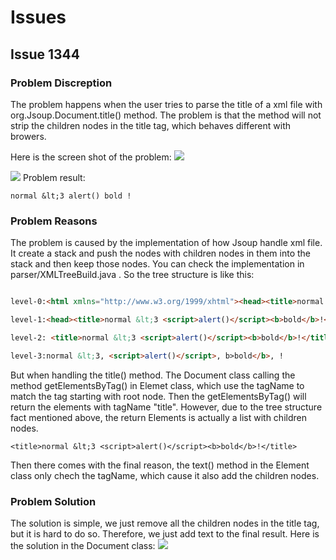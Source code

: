 # Issues
## Issue 1344
### Problem Discreption
The problem happens when the user tries to parse the title of a xml file with org.Jsoup.Document.title() method. The problem is that the method will not strip the children nodes in the title tag, which behaves different with browers. 

Here is the screen shot of the problem:
![](https://i.imgur.com/QyJSCJT.png)

![](https://i.imgur.com/UNNCOo2.png)
Problem result: 

```
normal &lt;3 alert() bold !
```

### Problem Reasons
The problem is caused by the implementation of how Jsoup handle xml file. It create a stack and push the nodes with children nodes in them into the stack and then keep those nodes. You can check the implementation in parser/XMLTreeBuild.java .
So the tree structure is like this:
```HTML

level-0:<html xmlns="http://www.w3.org/1999/xhtml"><head><title>normal &lt;3 <script>alert()</script><b>bold</b>!</title></head></html>

level-1:<head><title>normal &lt;3 <script>alert()</script><b>bold</b>!</title></head>

level-2: <title>normal &lt;3 <script>alert()</script><b>bold</b>!</title>

level-3:normal &lt;3, <script>alert()</script>, b>bold</b>, !

```

But when handling the title() method. The Document class calling the method getElementsByTag() in Elemet class, which use the tagName to match the tag starting with root node. Then the getElementsByTag() will return the elements with tagName "title". However, due to the tree structure fact mentioned above, the return Elements is actually a list with children nodes. 
```
<title>normal &lt;3 <script>alert()</script><b>bold</b>!</title>
```

Then there comes with the final reason, the text() method in the Element class only chech the tagName, which cause it also add the children nodes. 

### Problem Solution
The solution is simple, we just remove all the children nodes in the title tag, but it is hard to do so. Therefore, we just add text to the final result. 
Here is the solution in the Document class:
![](https://i.imgur.com/wNjaXEJ.png)
